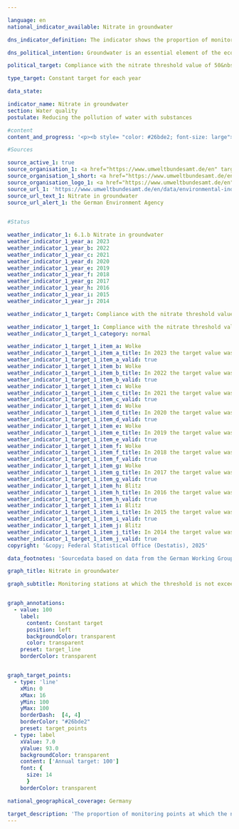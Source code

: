```yaml
---

language: en        
national_indicator_available: Nitrate in groundwater        

dns_indicator_definition: The indicator shows the proportion of monitoring stations (in %) at which the limit value of 50&nbsp;milligrams per litre of nitrate in groundwater is complied with on an annual average.        

dns_political_intention: Groundwater is an essential element of the ecosystem. It is part of the water cycle and fulfils important ecological functions. Groundwater is also Germany's most important drinking water resource. However, elevated nitrate levels impair the ecology of water bodies.        

political_target: Compliance with the nitrate threshold value of 50&nbsp;<br>milligrams per litr at all monitoring points by 2030        

type_target: Constant target for each year        

data_state:         

indicator_name: Nitrate in groundwater        
section: Water quality        
postulate: Reducing the pollution of water with substances        

#content         
content_and_progress: '<p><b style= "color: #26bde2; font-size: large">6.1.b Nitrate in groundwater</b><br><br>Nitrate (NO₃) are nitrogen compounds that occur naturally in the soil at certain concentrations but also enter the environment through anthropogenic sources. The nitrate content in groundwater is recorded by the Länder for reporting to the European Environment Agency (EEA) on the state of groundwater in Germany. The basis for this is the so-called EEA monitoring network, which consists of specifically selected monitoring stations. This network comprises approximately 1,200&nbsp;representative monitoring stations. The data are compiled by the German Environment Agency (UBA) based on information provided by the Federal/State Working Group on Water (LAWA).<br><br>This indicator shows the proportion of total monitoring stations at which the prescribed threshold value was not exceeded. Naturally occurring nitrate in the soil contributes between 0&nbsp;and a maximum of 10&nbsp;milligrams per litre to the overall concentration in groundwater. Concentrations between 10&nbsp;and 25&nbsp;milligrams per litre indicate a low to moderate level of pollution. Values between 25&nbsp;and 50&nbsp;milligrams per litre reflect significant groundwater contamination. If the threshold of 50&nbsp;milligrams per litre&nbsp;–&nbsp;as stipulated in the Groundwater Ordinance and forming the basis of this indicator&nbsp;–&nbsp;is exceeded, the groundwater is considered chemically impaired and unsuitable for drinking water use without treatment.<br><br>Like indicator <a href="https://dns-indikatoren.de/en/6-1-a/">6.1.a</a> on phosphorus concentrations in surface waters, this indicator does not provide information on the degree to which the threshold value is exceeded or undercut. For example, nitrate pollution at individual monitoring stations may have decreased significantly&nbsp;–&nbsp;but if concentrations still exceed the threshold of 50&nbsp;milligrams per litre, this improvement is not reflected in the indicator. Conversely, increasing nitrate concentrations that remain below the threshold are also not taken into account. When interpreting the results, it must also be considered that measures to reduce nitrate pollution often take time to have an effect, as percolating water can take several years to reach the groundwater.<br><br>In 2023, the threshold of a maximum of 50&nbsp;milligrams of nitrate per litre was met at 85.0% of all monitoring stations. Since 2008, the proportion of sites meeting this threshold has remained largely unchanged. As such, the politically defined objective of achieving compliance with the threshold at all monitoring stations has not been met&nbsp;–&nbsp;nor is there any discernible trend towards meeting this goal. At 18.0% of the monitoring stations, nitrate concentrations ranged between 25&nbsp;and 50&nbsp;milligrams per litre. Although this refers to values below the threshold, it nonetheless indicates an elevated level of pollution. This proportion has also remained largely stable over the years.<br><br>Groundwater contamination with nitrate primarily results from the leaching of nitrate from various nitrogen-containing fertilisers. These include organic fertilisers such as slurry and manure, as well as mineral fertilisers, which are particularly used in intensive arable farming. In recent years, digestate&nbsp;–&nbsp;a by-product of biogas production&nbsp;–&nbsp;has also increasingly been used as fertiliser in agriculture. In all these cases, fertilisation that is not tailored to the actual nutrient demand of crops can lead to elevated nitrate concentrations in groundwater. Consequently, there is a link between the development of the <i>nitrogen surplus in agriculture</i> (indicator <a href="https://dns-indikatoren.de/en/2-1-a/">2.1.a</a>) and nitrate contamination of groundwater.<br><br>To assess the specific impact of agricultural practices on nitrate pollution in water bodies, separate nitrate reporting to the European Union (EU) is conducted. For this purpose, those monitoring stations within the EEA network whose catchment areas are predominantly used for agricultural purposes are selected. As a result, nitrate concentrations in this specific network are higher than the average value of indicator 6.1.b.</p>'                

#Sources        

source_active_1: true
source_organisation_1: <a href="https://www.umweltbundesamt.de/en" target="_blank" onclick="return confirm_alert('the German Environment Agency', 'En')">German Environment Agency</a>
source_organisation_1_short: <a href="https://www.umweltbundesamt.de/en" target="_blank" onclick="return confirm_alert('the German Environment Agency', 'En')">German Environment Agency</a>
source_organisation_logo_1: <a href="https://www.umweltbundesamt.de/en" target="_blank" onclick="return confirm_alert('the German Environment Agency', 'En')"><img src="https://dns-indikatoren.de/public/OrgImgEn/uba.png" alt="German Environment Agency" title=" Click here to visit the homepage of the organizationGerman Environment Agency" style="height:60px; width:148px; border:transparent"/></a>
source_url_1: 'https://www.umweltbundesamt.de/en/data/environmental-indicators/indicator-nitrate-in-groundwater'
source_url_text_1: Nitrate in groundwater
source_url_alert_1: the German Environment Agency
        

#Status        

weather_indicator_1: 6.1.b Nitrate in groundwater
weather_indicator_1_year_a: 2023
weather_indicator_1_year_b: 2022
weather_indicator_1_year_c: 2021
weather_indicator_1_year_d: 2020
weather_indicator_1_year_e: 2019
weather_indicator_1_year_f: 2018
weather_indicator_1_year_g: 2017
weather_indicator_1_year_h: 2016
weather_indicator_1_year_i: 2015
weather_indicator_1_year_j: 2014

weather_indicator_1_target: Compliance with the nitrate threshold value of 50 mg/l at all monitoring points by 2030

weather_indicator_1_target_1: Compliance with the nitrate threshold value of 50 milligrams per litre at all monitoring points by 2030
weather_indicator_1_target_1_category: normal

weather_indicator_1_target_1_item_a: Wolke
weather_indicator_1_target_1_item_a_title: In 2023 the target value was not reached, but the average development pointed in the desired direction.
weather_indicator_1_target_1_item_a_valid: true
weather_indicator_1_target_1_item_b: Wolke
weather_indicator_1_target_1_item_b_title: In 2022 the target value was not reached, but the average development pointed in the desired direction.
weather_indicator_1_target_1_item_b_valid: true
weather_indicator_1_target_1_item_c: Wolke
weather_indicator_1_target_1_item_c_title: In 2021 the target value was not reached, but the average development pointed in the desired direction.
weather_indicator_1_target_1_item_c_valid: true
weather_indicator_1_target_1_item_d: Wolke
weather_indicator_1_target_1_item_d_title: In 2020 the target value was not reached, but the average development pointed in the desired direction.
weather_indicator_1_target_1_item_d_valid: true
weather_indicator_1_target_1_item_e: Wolke
weather_indicator_1_target_1_item_e_title: In 2019 the target value was not reached, but the average development pointed in the desired direction.
weather_indicator_1_target_1_item_e_valid: true
weather_indicator_1_target_1_item_f: Wolke
weather_indicator_1_target_1_item_f_title: In 2018 the target value was not reached, but the average development pointed in the desired direction.
weather_indicator_1_target_1_item_f_valid: true
weather_indicator_1_target_1_item_g: Wolke
weather_indicator_1_target_1_item_g_title: In 2017 the target value was not reached, but the average development pointed in the desired direction.
weather_indicator_1_target_1_item_g_valid: true
weather_indicator_1_target_1_item_h: Blitz
weather_indicator_1_target_1_item_h_title: In 2016 the target value was missed and the indicator had not moved towards the target on average over the previous changes.
weather_indicator_1_target_1_item_h_valid: true
weather_indicator_1_target_1_item_i: Blitz
weather_indicator_1_target_1_item_i_title: In 2015 the target value was missed and the indicator had not moved towards the target on average over the previous changes.
weather_indicator_1_target_1_item_i_valid: true
weather_indicator_1_target_1_item_j: Blitz
weather_indicator_1_target_1_item_j_title: In 2014 the target value was missed and the indicator had not moved towards the target on average over the previous changes.
weather_indicator_1_target_1_item_j_valid: true        
copyright: '&copy; Federal Statistical Office (Destatis), 2025'        

data_footnotes: 'Sourcedata based on data from the German Working Group on Water Issues of the Länder and the Federal Government.<br>• Basis EEA monitoring network: the threshold is an annual average of 50 mg nitrate per litre of groundwater.'        

graph_title: Nitrate in groundwater        

graph_subtitle: Monitoring stations at which the threshold is not exceeded        


graph_annotations:
  - value: 100
    label:
      content: Constant target
      position: left
      backgroundColor: transparent
      color: transparent
    preset: target_line
    borderColor: transparent        


graph_target_points:
  - type: 'line'
    xMin: 0
    xMax: 16
    yMin: 100
    yMax: 100
    borderDash:  [4, 4]
    borderColor: "#26bde2"
    preset: target_points
  - type: label
    xValue: 7.0
    yValue: 93.0
    backgroundColor: transparent
    content: ['Annual target: 100']
    font: {
      size: 14
      }
    borderColor: transparent                

national_geographical_coverage: Germany        

target_description: 'The proportion of monitoring points at which the nitrate threshold in groundwater is met should reach 100% each year.<br>• According to the target formulation, the politically defined target was again not met in 2023. However, as the six-year average trend of the indicator points in the desired direction, indicator 6.1.b is assessed as <b>cloud</b> for 2023.<br><br><a href="https://dns-indikatoren.de/en/status"><img src="https://sdg-indikatoren.de/public/Wettersymbole/Wolke.png" title="In 2023&nbsp;the target value was not reached, but the average development pointed in the desired direction." alt="Weathersymbol: cloud"/></a>'        
---
```


